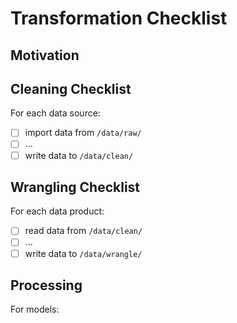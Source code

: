 # Transformation Checklist

## Motivation

## Cleaning Checklist

For each data source:

- [ ] import data from `/data/raw/`
- [ ] ...
- [ ] write data to `/data/clean/`

## Wrangling Checklist

For each data product:

- [ ] read data from `/data/clean/`
- [ ] ...
- [ ] write data to `/data/wrangle/`

## Processing

For models:





